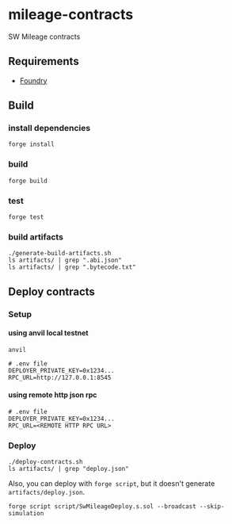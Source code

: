 # mileage-contracts

SW Mileage contracts

## Requirements

-   [Foundry](https://github.com/foundry-rs/foundry)

## Build

### install dependencies

```shell
forge install
```

### build

```shell
forge build
```

### test

```shell
forge test
```

### build artifacts

```shell
./generate-build-artifacts.sh
ls artifacts/ | grep ".abi.json"
ls artifacts/ | grep ".bytecode.txt"
```

## Deploy contracts

### Setup

#### using anvil local testnet

```shell
anvil
```

```shell
# .env file
DEPLOYER_PRIVATE_KEY=0x1234...
RPC_URL=http://127.0.0.1:8545
```

#### using remote http json rpc

```shell
# .env file
DEPLOYER_PRIVATE_KEY=0x1234...
RPC_URL=<REMOTE HTTP RPC URL>
```

### Deploy

```shell
./deploy-contracts.sh
ls artifacts/ | grep "deploy.json"
```

Also, you can deploy with `forge script`, but it doesn't generate `artifacts/deploy.json`.

```shell
forge script script/SwMileageDeploy.s.sol --broadcast --skip-simulation
```
